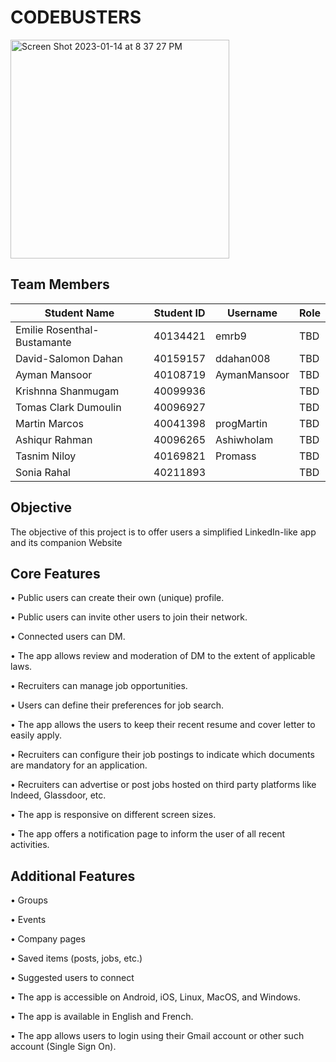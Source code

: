 # CODEBUSTERS
<img width="350" alt="Screen Shot 2023-01-14 at 8 37 27 PM" src="https://user-images.githubusercontent.com/93956512/212505856-c9d87e9f-43bf-42e2-a31d-9a913bc6c3d4.png">

## Team Members

| Student Name                | Student ID | Username     | Role                              |
| --------------------------- | ---------- | ------------ | --------------------------------- |
| Emilie Rosenthal-Bustamante | 40134421   | emrb9        | TBD                               |
| David-Salomon Dahan         | 40159157   | ddahan008    | TBD                               |
| Ayman Mansoor               | 40108719   | AymanMansoor | TBD                               |
| Krishnna Shanmugam          | 40099936   |              | TBD                               |
| Tomas Clark Dumoulin        | 40096927   |              | TBD                               |
| Martin Marcos               | 40041398   | progMartin   | TBD                               |
| Ashiqur Rahman              | 40096265   | AshiwhoIam   | TBD                               |
| Tasnim Niloy                | 40169821   | Promass      | TBD                               |
| Sonia Rahal                 | 40211893   |              | TBD                               |

## Objective 
The objective of this project is to offer users a simplified LinkedIn-like app and its companion Website

## Core Features
•	Public users can create their own (unique) profile.

•	Public users can invite other users to join their network.

•	Connected users can DM. 

•	The app allows review and moderation of DM to the extent of applicable laws.

•	Recruiters can manage job opportunities.

•	Users can define their preferences for job search.

•	The app allows the users to keep their recent resume and cover letter to easily apply.

•	Recruiters can configure their job postings to indicate which documents are mandatory for an application.

•	Recruiters can advertise or post jobs hosted on third party platforms like Indeed, Glassdoor, etc.

•	The app is responsive on different screen sizes.

•	The app offers a notification page to inform the user of all recent activities.

## Additional Features
•	Groups

•	Events

•	Company pages

•	Saved items (posts, jobs, etc.)

•	Suggested users to connect

•	The app is accessible on Android, iOS, Linux, MacOS, and Windows.

•	The app is available in English and French.

•	The app allows users to login using their Gmail account or other such account (Single Sign On).
